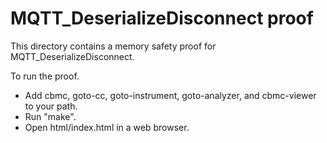 MQTT_DeserializeDisconnect proof
==============

This directory contains a memory safety proof for MQTT_DeserializeDisconnect.

To run the proof.
* Add cbmc, goto-cc, goto-instrument, goto-analyzer, and cbmc-viewer
  to your path.
* Run "make".
* Open html/index.html in a web browser.
